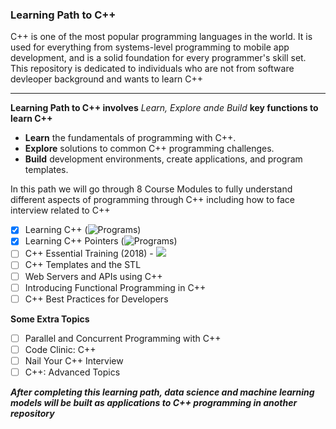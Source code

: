 ### Learning Path to C++

C++ is one of the most popular programming languages in the world. It is used for everything from systems-level programming to mobile app development, and is a solid foundation for every programmer's skill set. This repository is dedicated to individuals who are not from software devleoper background and wants to learn C++

--------------------------------------------------------------------------------------------------------------------------------------------------------------------

**Learning Path to C++ involves** *Learn, Explore ande Build* **key functions to learn C++**

  * **Learn** the fundamentals of programming with C++.
  * **Explore** solutions to common C++ programming challenges.
  * **Build** development environments, create applications, and program templates.

In this path we will go through 8 Course Modules to fully understand different aspects of programming through C++ including how to face interview related to C++

   - [x] Learning C++ (![Programs](https://github.com/worklifesg/Learning-Path-to-Cpp/tree/main/Course%201%20-%20Learning%20C%2B%2B))
   - [x] Learning C++ Pointers (![Programs](https://github.com/worklifesg/Learning-Path-to-Cpp/tree/main/Course%202%20-%20Learning%20C%2B%2B%20Pointers))
   - [ ] C++ Essential Training (2018) - ![](https://img.shields.io/badge/In_Progress-Jan_2021-yellow)
   - [ ] C++ Templates and the STL
   - [ ] Web Servers and APIs using C++
   - [ ] Introducing Functional Programming in C++
   - [ ] C++ Best Practices for Developers
   
**Some Extra Topics**

   - [ ] Parallel and Concurrent Programming with C++
   - [ ] Code Clinic: C++
   - [ ] Nail Your C++ Interview
   - [ ] C++: Advanced Topics

***After completing this learning path, data science and machine learning models will be built as applications to C++ programming in another repository***
